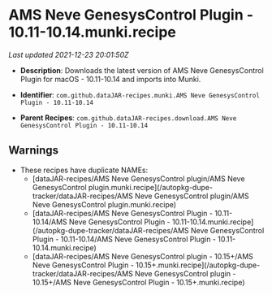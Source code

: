 # AMS Neve GenesysControl Plugin - 10.11-10.14.munki.recipe

_Last updated 2021-12-23 20:01:50Z_

- **Description**: Downloads the latest version of AMS Neve GenesysControl Plugin for macOS - 10.11-10.14 and imports into Munki.

- **Identifier**: `com.github.dataJAR-recipes.munki.AMS Neve GenesysControl Plugin - 10.11-10.14`

- **Parent Recipes**: `com.github.dataJAR-recipes.download.AMS Neve GenesysControl Plugin - 10.11-10.14`


## Warnings

- These recipes have duplicate NAMEs:
    - [dataJAR-recipes/AMS Neve GenesysControl plugin/AMS Neve GenesysControl plugin.munki.recipe](/autopkg-dupe-tracker/dataJAR-recipes/AMS Neve GenesysControl plugin/AMS Neve GenesysControl plugin.munki.recipe)
    - [dataJAR-recipes/AMS Neve GenesysControl Plugin - 10.11-10.14/AMS Neve GenesysControl Plugin - 10.11-10.14.munki.recipe](/autopkg-dupe-tracker/dataJAR-recipes/AMS Neve GenesysControl Plugin - 10.11-10.14/AMS Neve GenesysControl Plugin - 10.11-10.14.munki.recipe)
    - [dataJAR-recipes/AMS Neve GenesysControl plugin - 10.15+/AMS Neve GenesysControl Plugin - 10.15+.munki.recipe](/autopkg-dupe-tracker/dataJAR-recipes/AMS Neve GenesysControl plugin - 10.15+/AMS Neve GenesysControl Plugin - 10.15+.munki.recipe)